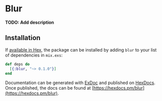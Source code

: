 # Blur

**TODO: Add description**

## Installation

If [available in Hex](https://hex.pm/docs/publish), the package can be installed
by adding `blur` to your list of dependencies in `mix.exs`:

```elixir
def deps do
  [{:blur, "~> 0.1.0"}]
end
```

Documentation can be generated with [ExDoc](https://github.com/elixir-lang/ex_doc)
and published on [HexDocs](https://hexdocs.pm). Once published, the docs can
be found at [https://hexdocs.pm/blur](https://hexdocs.pm/blur).

